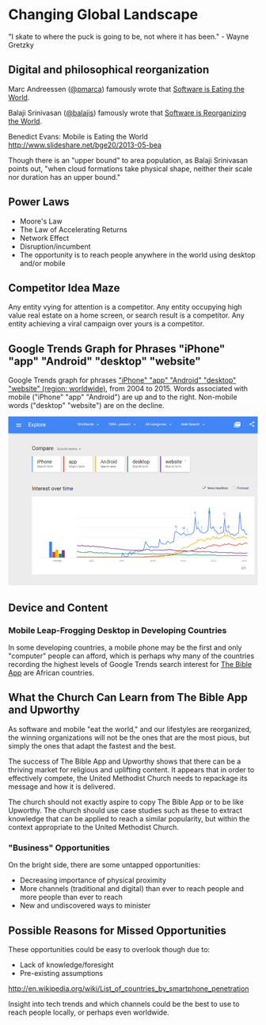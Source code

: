 # Changing Global Landscape

"I skate to where the puck is going to be, not where it has been." - Wayne Gretzky

## Digital and philosophical reorganization

Marc Andreessen ([@pmarca](https://twitter.com/pmarca)) famously wrote that [Software is Eating the World](http://online.wsj.com/article/SB10001424053111903480904576512250915629460.html). 

Balaji Srinivasan ([@balajis](https://twitter.com/balajis)) famously wrote that [Software is Reorganizing the World](http://www.wired.com/2013/11/software-is-reorganizing-the-world-and-cloud-formations-could-lead-to-physical-nations). 

Benedict Evans: Mobile is Eating the World
http://www.slideshare.net/bge20/2013-05-bea

Though there is an "upper bound" to area population, as Balaji Srinivasan points out, "when cloud formations take physical shape, neither their scale nor duration has an upper bound." 

## Power Laws
* Moore's Law
* The Law of Accelerating Returns
* Network Effect
* Disruption/incumbent
* The opportunity is to reach people anywhere in the world using desktop and/or mobile

## Competitor Idea Maze
Any entity vying for attention is a competitor. Any entity occupying high value real estate on a home screen, or search result is a competitor. Any entity achieving a viral campaign over yours is a competitor. 

## Google Trends Graph for Phrases "iPhone" "app" "Android" "desktop" "website"

Google Trends graph for phrases ["iPhone" "app" "Android" "desktop" "website" (region: worldwide)](http://www.google.com/trends/explore#q=iPhone%2C%20app%2C%20Android%2C%20desktop%2C%20website&cmpt=q&tz=), from 2004 to 2015. Words associated with mobile ("iPhone" "app" "Android") are up and to the right. Non-mobile words ("desktop" "website") are on the decline.

![](google-maps-and-trends/google-trends-iphone-app-android-desktop-website.png)

## Device and Content

### Mobile Leap-Frogging Desktop in Developing Countries 

 In some developing countries, a mobile phone may be the first and only "computer" people can afford, which is perhaps why many of the countries recording the highest levels of Google Trends search interest for [The Bible App](the_bible_app_case_study.md) are African countries. 
 
## What the Church Can Learn from The Bible App and Upworthy 

As software and mobile "eat the world," and our lifestyles are reorganized, the winning organizations will not be the ones that are the most pious, but simply the ones that adapt the fastest and the best.

The success of The Bible App and Upworthy shows that there can be a thriving market for religious and uplifting content. It appears that in order to effectively compete, the United Methodist Church needs to repackage its message and how it is delivered. 

The church should not exactly aspire to copy The Bible App or to be like Upworthy. The church should use case studies such as these to extract knowledge that can be applied to reach a similar popularity, but within the context appropriate to the United Methodist Church. 

### "Business" Opportunities
On the bright side, there are some untapped opportunities:
* Decreasing importance of physical proximity
* More channels (traditional and digital) than ever to reach people and more people than ever to reach
* New and undiscovered ways to minister

## Possible Reasons for Missed Opportunities 
These opportunities could be easy to overlook though due to:
* Lack of knowledge/foresight
* Pre-existing assumptions








http://en.wikipedia.org/wiki/List_of_countries_by_smartphone_penetration

Insight into tech trends and which channels could be the best to use to reach people locally, or perhaps even worldwide.



 









